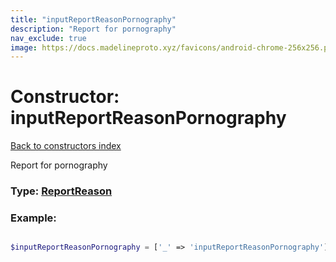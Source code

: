 ```yaml
---
title: "inputReportReasonPornography"
description: "Report for pornography"
nav_exclude: true
image: https://docs.madelineproto.xyz/favicons/android-chrome-256x256.png
---
```

# Constructor: inputReportReasonPornography  
[Back to constructors index](/API_docs/constructors/index.html)



Report for pornography




### Type: [ReportReason](/API_docs/types/ReportReason.html)


### Example:

```php

$inputReportReasonPornography = ['_' => 'inputReportReasonPornography'];
```  
